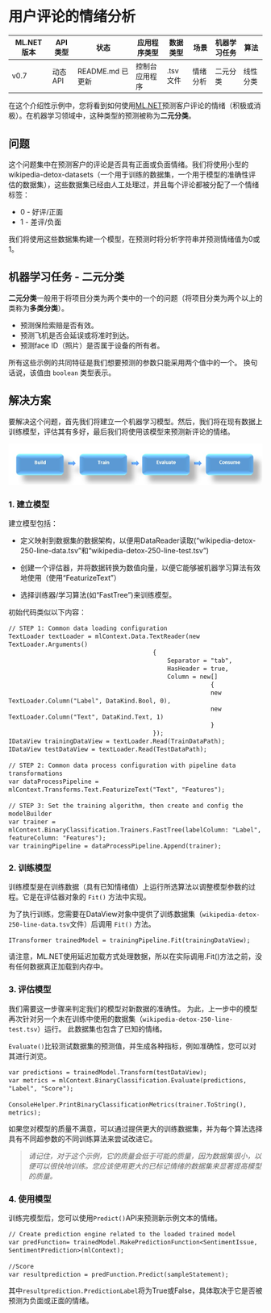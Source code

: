# 用户评论的情绪分析 

| ML.NET 版本 | API 类型          | 状态                        | 应用程序类型    | 数据类型 | 场景            | 机器学习任务                   | 算法                  |
|----------------|-------------------|-------------------------------|-------------|-----------|---------------------|---------------------------|-----------------------------|
| v0.7           | 动态API | README.md 已更新 | 控制台应用程序 | .tsv 文件 | 情绪分析 | 二元分类 | 线性分类 |

在这个介绍性示例中，您将看到如何使用[ML.NET](https://www.microsoft.com/net/./apps/machine-.-and-ai/ml-dotnet)预测客户评论的情绪（积极或消极）。在机器学习领域中，这种类型的预测被称为**二元分类**。

## 问题
这个问题集中在预测客户的评论是否具有正面或负面情绪。我们将使用小型的wikipedia-detox-datasets（一个用于训练的数据集，一个用于模型的准确性评估的数据集），这些数据集已经由人工处理过，并且每个评论都被分配了一个情绪标签：
* 0 - 好评/正面
* 1 - 差评/负面

我们将使用这些数据集构建一个模型，在预测时将分析字符串并预测情绪值为0或1。

## 机器学习任务 - 二元分类
**二元分类**一般用于将项目分类为两个类中的一个的问题（将项目分类为两个以上的类称为**多类分类**）。

* 预测保险索赔是否有效。
* 预测飞机是否会延误或将准时到达。
* 预测face ID（照片）是否属于设备的所有者。 

所有这些示例的共同特征是我们想要预测的参数只能采用两个值中的一个。 换句话说，该值由 `boolean` 类型表示。

## 解决方案
要解决这个问题，首先我们将建立一个机器学习模型。然后，我们将在现有数据上训练模型，评估其有多好，最后我们将使用该模型来预测新评论的情绪。 

![建立 -> 训练 -> 评估 -> 使用](../shared_content/modelpipeline.png)

### 1. 建立模型

建立模型包括：

* 定义映射到数据集的数据架构，以便用DataReader读取(“wikipedia-detox-250-line-data.tsv”和“wikipedia-detox-250-line-test.tsv”)

* 创建一个评估器，并将数据转换为数值向量，以便它能够被机器学习算法有效地使用（使用“FeaturizeText”）

* 选择训练器/学习算法(如“FastTree”)来训练模型。

初始代码类似以下内容：

```CSharp
// STEP 1: Common data loading configuration
TextLoader textLoader = mlContext.Data.TextReader(new TextLoader.Arguments()
                                        {
                                            Separator = "tab",
                                            HasHeader = true,
                                            Column = new[]
                                                        {
                                                        new TextLoader.Column("Label", DataKind.Bool, 0),
                                                        new TextLoader.Column("Text", DataKind.Text, 1)
                                                        }
                                        });
IDataView trainingDataView = textLoader.Read(TrainDataPath);
IDataView testDataView = textLoader.Read(TestDataPath);

// STEP 2: Common data process configuration with pipeline data transformations          
var dataProcessPipeline = mlContext.Transforms.Text.FeaturizeText("Text", "Features");

// STEP 3: Set the training algorithm, then create and config the modelBuilder                            
var trainer = mlContext.BinaryClassification.Trainers.FastTree(labelColumn: "Label", featureColumn: "Features");
var trainingPipeline = dataProcessPipeline.Append(trainer);
```

### 2. 训练模型
训练模型是在训练数据（具有已知情绪值）上运行所选算法以调整模型参数的过程。它是在评估器对象的 `Fit()` 方法中实现。

为了执行训练，您需要在DataView对象中提供了训练数据集（`wikipedia-detox-250-line-data.tsv`文件）后调用 `Fit()` 方法。

```CSharp
ITransformer trainedModel = trainingPipeline.Fit(trainingDataView);
```

请注意，ML.NET使用延迟加载方式处理数据，所以在实际调用.Fit()方法之前，没有任何数据真正加载到内存中。

### 3. 评估模型

我们需要这一步骤来判定我们的模型对新数据的准确性。 为此，上一步中的模型再次针对另一个未在训练中使用的数据集（`wikipedia-detox-250-line-test.tsv`）运行。 此数据集也包含了已知的情绪。

`Evaluate()`比较测试数据集的预测值，并生成各种指标，例如准确性，您可以对其进行浏览。 

```CSharp
var predictions = trainedModel.Transform(testDataView);
var metrics = mlContext.BinaryClassification.Evaluate(predictions, "Label", "Score");

ConsoleHelper.PrintBinaryClassificationMetrics(trainer.ToString(), metrics);
```

如果您对模型的质量不满意，可以通过提供更大的训练数据集，并为每个算法选择具有不同超参数的不同训练算法来尝试改进它。

>*请记住，对于这个示例，它的质量会低于可能的质量，因为数据集很小，以便可以很快地训练。您应该使用更大的已标记情绪的数据集来显著提高模型的质量。*

### 4. 使用模型

训练完模型后，您可以使用`Predict()`API来预测新示例文本的情绪。

```CSharp
// Create prediction engine related to the loaded trained model
var predFunction= trainedModel.MakePredictionFunction<SentimentIssue, SentimentPrediction>(mlContext);

//Score
var resultprediction = predFunction.Predict(sampleStatement);
```

其中`resultprediction.PredictionLabel`将为True或False，具体取决于它是否被预测为负面或正面的情绪。
